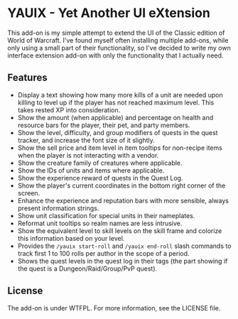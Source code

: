 # YAUIX - Yet Another UI eXtension

This add-on is my simple attempt to extend the UI of the Classic edition of
World of Warcraft. I've found myself often installing multiple add-ons, while
only using a small part of their functionality, so I've decided to write my
own interface extension add-on with only the functionality that I actually need.

## Features

- Display a text showing how many more kills of a unit are needed upon killing
  to level up if the player has not reached maximum level. This takes rested XP
  into consideration.
- Show the amount (when applicable) and percentage on health and resource bars
  for the player, their pet, and party members.
- Show the level, difficulty, and group modifiers of quests in the quest
  tracker, and increase the font size of it slightly.
- Show the sell price and item level in item tooltips for non-recipe items when
  the player is not interacting with a vendor.
- Show the creature family of creatures where applicable.
- Show the IDs of units and items where applicable.
- Show the experience reward of quests in the Quest Log.
- Show the player's current coordinates in the bottom right corner of the
  screen.
- Enhance the experience and reputation bars with more sensible, always present
  information strings.
- Show unit classification for special units in their nameplates.
- Reformat unit tooltips so realm names are less intrusive.
- Show the equivalent level to skill levels on the skill frame and colorize this
  information based on your level.
- Provides the `/yauix start-roll` and `/yauix end-roll` slash commands to track
  first 1 to 100 rolls per author in the scope of a period.
- Shows the quest levels in the quest log in their tags (the part showing if the
  quest is a Dungeon/Raid/Group/PvP quest).

## License

The add-on is under WTFPL. For more information, see the LICENSE file.
